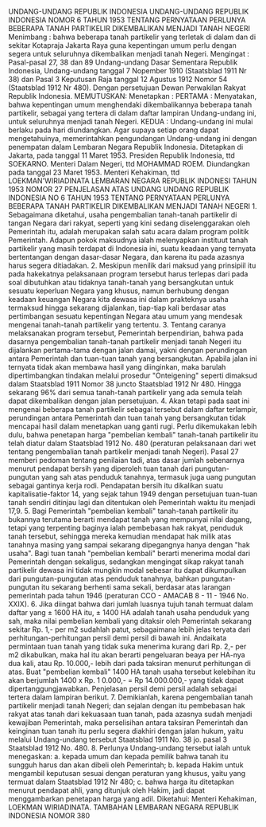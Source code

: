  UNDANG-UNDANG REPUBLIK INDONESIA UNDANG-UNDANG REPUBLIK INDONESIA NOMOR 6 TAHUN 1953 TENTANG PERNYATAAN PERLUNYA BEBERAPA TANAH PARTIKELIR DIKEMBALIKAN MENJADI TANAH NEGERI
Menimbang :
 bahwa beberapa tanah partikelir yang terletak di dalam dan di sekitar Kotapraja Jakarta Raya guna kepentingan umum perlu dengan segera untuk seluruhnya dikembalikan menjadi tanah Negeri.
Mengingat :
 Pasal-pasal 27, 38 dan 89 Undang-undang Dasar Sementara Republik Indonesia, Undang-undang tanggal 7 Nopember 1910 (Staatsblad 1911 Nr 38) dan Pasal 3 Keputusan Raja tanggal 12 Agustus 1912 Nomor 54 (Staatsblad 1912 Nr 480). Dengan persetujuan Dewan Perwakilan Rakyat Republik Indonesia.
MEMUTUSKAN:
 Menetapkan : PERTAMA : Menyatakan, bahwa kepentingan umum menghendaki dikembalikannya beberapa tanah partikelir, sebagai yang tertera di dalam daftar lampiran Undang-undang ini, untuk seluruhnya menjadi tanah Negeri. KEDUA : Undang-undang ini mulai berlaku pada hari diundangkan. Agar supaya setiap orang dapat mengetahuinya, memerintahkan pengundangan Undang-undang ini dengan penempatan dalam Lembaran Negara Republik Indonesia. Ditetapkan di Jakarta, pada tanggal 11 Maret 1953. Presiden Republik Indonesia, ttd SOEKARNO. Menteri Dalam Negeri, ttd MOHAMMAD ROEM. Diundangkan pada tanggal 23 Maret 1953. Menteri Kehakiman, ttd LOEKMAN'WIRIADINATA LEMBARAN NEGARA REPUBLIK INDONESI TAHUN 1953 NOMOR 27 PENJELASAN ATAS UNDANG UNDANG REPUBLIK INDONESIA NO 6 TAHUN 1953 TENTANG PERNYATAAN PERLUNYA BEBERAPA TANAH PARTIKELIR DIKEMBALIKAN MENJADI TANAH NEGERI 1. Sebagaimana diketahui, usaha pengembalian tanah-tanah partikelir di tangan Negara dari rakyat, seperti yang kini sedang diselenggarakan oleh Pemerintah itu, adalah merupakan salah satu acara dalam program politik Pemerintah. Adapun pokok maksudnya ialah melenyapkan instituut tanah partikelir yang masih terdapat di Indonesia ini, suatu keadaan yang ternyata bertentangan dengan dasar-dasar Negara, dan karena itu pada azasnya harus segera ditiadakan.
2. Meskipun menilik dari maksud yang prinsipiil itu pada hakekatnya pelaksanaan program tersebut harus terlepas dari pada soal dibutuhkan atau tidaknya tanah-tanah yang bersangkutan untuk sesuatu keperluan Negara yang khusus, namun berhubung dengan keadaan keuangan Negara kita dewasa ini dalam prakteknya usaha termaksud hingga sekarang dijalankan, tiap-tiap kali berdasar atas pertimbangan sesuatu kepentingan Negara atau umum yang mendesak mengenai tanah-tanah partikelir yang tertentu.
3. Tentang caranya melaksanakan program tersebut, Pemerintah berpendirian, bahwa pada dasarnya pengembalian tanah-tanah partikelir menjadi tanah Negeri itu dijalankan pertama-tama dengan jalan damai, yakni dengan perundingan antara Pemerintah dan tuan-tuan tanah yang bersangkutan. Apabila jalan ini ternyata tidak akan membawa hasil yang diinginkan, maka barulah dipertimbangkan tindakan melalui prosedur "Onteigening" seperti dimaksud dalam Staatsblad 1911 Nomor 38 juncto Staatsblad 1912 Nr 480. Hingga sekarang 96% dari semua tanah-tanah partikelir yang ada semula telah dapat dikembalikan dengan jalan persetujuan.
4. Akan tetapi pada saat ini mengenai beberapa tanah partikelir sebagai tersebut dalam daftar terlampir, perundingan antara Pemerintah dan tuan tanah yang bersangkutan tidak mencapai hasil dalam menetapkan uang ganti rugi. Perlu dikemukakan lebih dulu, bahwa penetapan harga "pembelian kembali" tanah-tanah partikelir itu telah diatur dalam Staatsblad 1912 No. 480 (peraturan pelaksanaan dari wet tentang pengembalian tanah partikelir menjadi tanah Negeri). Pasal 27 memberi pedoman tentang penilaian tadi, atas dasar jumlah sebenarnya menurut pendapat bersih yang diperoleh tuan tanah dari pungutan-pungutan yang sah atas penduduk tanahnya, termasuk juga uang pungutan sebagai gantinya kerja rodi. Pendapatan bersih itu dikalikan suatu kapitalisatie-faktor 14, yang sejak tahun 1949 dengan persetujuan tuan-tuan tanah sendiri ditinjau lagi dan ditentukan oleh Pemerintah waktu itu menjadi 17,9.
5. Bagi Pemerintah "pembelian kembali" tanah-tanah partikelir itu bukannya terutama berarti mendapat tanah yang mempunyai nilai dagang, tetapi yang terpenting baginya ialah pembebasan hak rakyat, penduduk tanah tersebut, sehingga mereka kemudian mendapat hak milik atas tanahnya masing yang sampai sekarang dipegangnya hanya dengan "hak usaha". Bagi tuan tanah "pembelian kembali" berarti menerima modal dari Pemerintah dengan sekaligus, sedangkan mengingat sikap rakyat tanah partikelir dewasa ini tidak mungkin modal sebesar itu dapat dikumpulkan dari pungutan-pungutan atas penduduk tanahnya, bahkan pungutan-pungutan itu sekarang berhenti sama sekali, berdasar atas larangan pemerintah pada tahun 1946 (peraturan CCO - AMACAB 8 - 11 - 1946 No. XXIX).
6. Jika diingat bahwa dari jumlah luasnya tujuh tanah termuat dalam daftar yang ± 1600 HA itu, ± 1400 HA adalah tanah usaha penduduk yang sah, maka nilai pembelian kembali yang ditaksir oleh Pemerintah sekarang sekitar Rp. 1,- per m2 sudahlah patut, sebagaimana lebih jelas teryata dari perhitungan-perhitungan persil demi persil di bawah ini. Andaikata permintaan tuan tanah yang tidak suka menerima kurang dari Rp. 2,- per m2 dikabulkan, maka hal itu akan berarti pengeluaran beaya per HA-nya dua kali, atau Rp. 10.000,- lebih dari pada taksiran menurut perhitungan di atas. Buat "pembelian kembali" 1400 HA tanah usaha tersebut kelebihan itu akan berjumlah 1400 x Rp. 1 0.000,- = Rp 14.000.000,- yang tidak dapat dipertanggungjawabkan. Penjelasan persil demi persil adalah sebagai tertera dalam lampiran berikut.
7. Demikianlah, karena pengembalian tanah partikelir menjadi tanah Negeri; dan sejalan dengan itu pembebasan hak rakyat atas tanah dari kekuasaan tuan tanah, pada azasnya sudah menjadi kewajiban Pemerintah, maka perselisihan antara taksiran Pemerintah dan keinginan tuan tanah itu perlu segera diakhiri dengan jalan hukum, yaitu melalui Undang-undang tersebut Staatsblad 1911 No. 38 jo. pasal 3 Staatsblad 1912 No. 480.
8. Perlunya Undang-undang tersebut ialah untuk menegaskan:
a. kepada umum dan kepada pemilik bahwa tanah itu sungguh harus dan akan dibeli oleh Pemerintah;
b. kepada Hakim untuk mengambil keputusan sesuai dengan peraturan yang khusus, yaitu yang termuat dalam Staatsblad 1912 Nr 480;
c. bahwa harga itu ditetapkan menurut pendapat ahli, yang ditunjuk oleh Hakim, jadi dapat menggambarkan penetapan harga yang adil. Diketahui: Menteri Kehakiman, LOEKMAN WIRIADINATA. TAMBAHAN LEMBARAN NEGARA REPUBLIK INDONESIA NOMOR 380